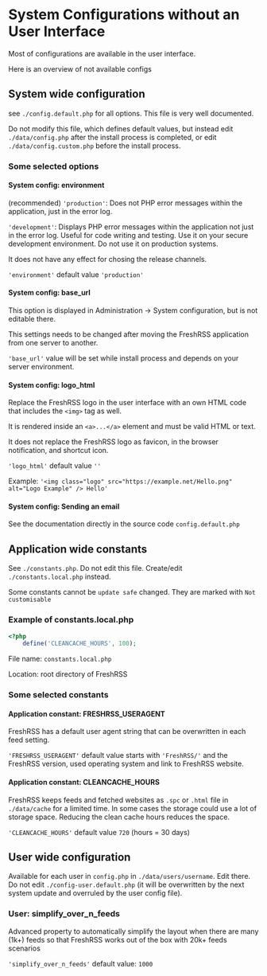 # System Configurations without an User Interface

Most of configurations are available in the user interface.

Here is an overview of not available configs

## System wide configuration

see `./config.default.php` for all options. This file is very well documented.

Do not modify this file, which defines default values,
but instead edit `./data/config.php` after the install process is completed,
or edit `./data/config.custom.php` before the install process.

### Some selected options

#### System config: environment

(recommended) `'production'`: Does not PHP error messages within the application, just in the error log.

`'development'`: Displays PHP error messages within the application not just in the error log. Useful for code writing and testing. Use it on your secure development environment. Do not use it on production systems.

It does not have any effect for chosing the release channels.

`'environment'` default value `'production'`

#### System config: base_url

This option is displayed in Administration -> System configuration, but is not editable there.

This settings needs to be changed after moving the FreshRSS application from one server to another.

`'base_url'` value will be set while install process and depends on your server environment.

#### System config: logo_html

Replace the FreshRSS logo in the user interface with an own HTML code that includes the `<img>` tag as well.

It is rendered inside an `<a>...</a>` element and must be valid HTML or text.

It does not replace the FreshRSS logo as favicon, in the browser notification, and shortcut icon.

`'logo_html'` default value `''`

Example: `'<img class="logo" src="https://example.net/Hello.png" alt="Logo Example" /> Hello'`

#### System config: Sending an email

See the documentation directly in the source code `config.default.php`

## Application wide constants

See `./constants.php`. Do not edit this file. Create/edit `./constants.local.php` instead.

Some constants cannot be `update safe` changed. They are marked with `Not customisable`

### Example of constants.local.php

``` php
<?php
	define('CLEANCACHE_HOURS', 100);
```

File name: `constants.local.php`

Location: root directory of FreshRSS

### Some selected constants

#### Application constant: FRESHRSS_USERAGENT

FreshRSS has a default user agent string that can be overwritten in each feed setting.

`'FRESHRSS_USERAGENT'` default value starts with `'FreshRSS/'` and the FreshRSS version, used operating system and link to FreshRSS website.


#### Application constant: CLEANCACHE_HOURS

FreshRSS keeps feeds and fetched websites as `.spc` or `.html` file in `./data/cache` for a limited time. In some cases the storage could use a lot of storage space. Reducing the clean cache hours reduces the space.

`'CLEANCACHE_HOURS'` default value `720` (hours = 30 days)


## User wide configuration

Available for each user in `config.php` in `./data/users/username`. Edit there. Do not edit `./config-user.default.php` (it will be overwritten by the next system update and overruled by the user config file).


### User: simplify_over_n_feeds

Advanced property to automatically simplify the layout when there are many (1k+) feeds so that FreshRSS works out of the box with 20k+ feeds scenarios

`'simplify_over_n_feeds'` default value: `1000`
